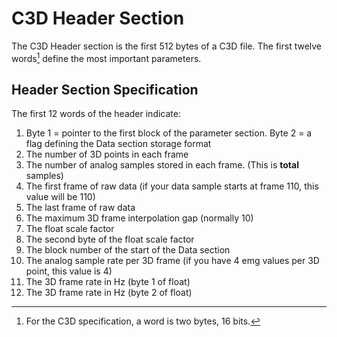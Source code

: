 # C3D Header Section

The C3D Header section is the first 512 bytes of a C3D file. The first twelve words[^1] define the most important parameters.

[^1]: For the C3D specification, a word is two bytes, 16 bits.

## Header Section Specification

The first 12 words of the header indicate:

1. Byte 1 = pointer to the first block of the parameter section. Byte 2 = a flag defining the Data section storage format
2. The number of 3D points in each frame
3. The number of analog samples stored in each frame. (This is **total** samples)
4. The first frame of raw data (if your data sample starts at frame 110, this value will be 110)
5. The last frame of raw data
6. The maximum 3D frame interpolation gap (normally 10)
7. The float scale factor
8. The second byte of the float scale factor
9. The block number of the start of the Data section
10. The analog sample rate per 3D frame (if you have 4 emg values per 3D point, this value is 4)
11. The 3D frame rate in Hz (byte 1 of float)
12. The 3D frame rate in Hz (byte 2 of float)

